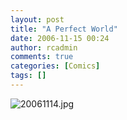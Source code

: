 ```yaml
---
layout: post
title: "A Perfect World"
date: 2006-11-15 00:24
author: rcadmin
comments: true
categories: [Comics]
tags: []
---
```

<img alt="20061114.jpg" id="image965" src="http://bitsmack.com/wp/wp-content/uploads/2006/11/20061114.jpg" />
